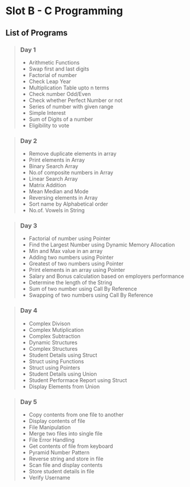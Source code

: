 # Slot B - C Programming

## List of Programs

> ### Day 1
> - Arithmetic Functions
> - Swap first and last digits
> - Factorial of number
> - Check Leap Year
> - Multiplication Table upto n terms
> - Check number Odd/Even
> - Check whether Perfect Number or not
> - Series of number with given range
> - Simple Interest
> - Sum of Digits of a number
> - Eligibility to vote

> ### Day 2
> - Remove duplicate elements in array
> - Print elements in Array
> - Binary Search Array
> - No.of composite numbers in Array
> - Linear Search Array
> - Matrix Addition
> - Mean Median and Mode
> - Reversing elements in Array
> - Sort name by Alphabetical order
> - No.of. Vowels in String

> ### Day 3
> - Factorial of number using Pointer
> - Find the Largest Number using Dynamic Memory Allocation
> - Min and Max value in an array
> - Adding two numbers using Pointer
> - Greatest of two numbers using Pointer
> - Print elements in an array using Pointer
> - Salary and Bonus calculation based on employers performance
> - Determine the length of the String
> - Sum of two number using Call By Reference
> - Swapping of two numbers using Call By Reference

> ### Day 4
> - Complex Divison
> - Complex Mutiplication
> - Complex Subtraction
> - Dynamic Structures
> - Complex Structures
> - Student Details using Struct
> - Struct using Functions
> - Struct using Pointers
> - Student Details using Union
> - Student Performace Report using Struct
> - Display Elements from Union

> ### Day 5
> - Copy contents from one file to another
> - Display contents of file
> - File Manipulation
> - Merge two files into single file
> - File Error Handling
> - Get contents of file from keyboard
> - Pyramid Number Pattern
> - Reverse string and store in file
> - Scan file and display contents
> - Store student details in file
> - Verify Username